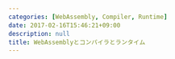 ```yaml
---
categories: [WebAssembly, Compiler, Runtime]
date: 2017-02-16T15:46:21+09:00
description: null
title: WebAssemblyとコンパイラとランタイム
---
```


<section data-markdown
    data-separator="\n===\n"
    data-vertical="\n---\n"
    data-notes="^Note:">
<script type="text/template">
# WebAssemblyとコンパイラとランタイム
----------------------
[emscripten night !! #3 - connpass](https://emsn.connpass.com/event/48100/)

<!-- .slide: class="center" -->
===
# About Me
---------
![κeenのアイコン](/images/kappa.png) <!-- .element: style="position:absolute;right:0;z-index:-1" width="20%" -->

 * κeen
 * [@blackenedgold](https://twitter.com/blackenedgold)
 * Github: [KeenS](https://github.com/KeenS)
 * [Idein Inc.](https://idein.jp/)のエンジニア
 * Lisp, ML, Rust, Shell Scriptあたりを書きます

===
# 何の話
---------

* WebAssemblyをバックエンドに使う言語を作りたい
* [KeenS/webml: An ML like toy language compiler](https://github.com/KeenS/webml)
* 既に発表したものの補足記事的な
  + [コンパイラの人からみたWebAssembly | κeenのHappy Hacκing Blog](https://keens.github.io/slide/konpairanoninkaramitaWebAssembly/)
  + ある程度再度説明します

===
# アジェンダ
------------

* なぜWebAssembly
* コンパイラ
* コード生成
* ランタイム

===

# なぜWebAssembly

<!-- .slide: class="center" -->
===
# なぜWebAssembly
----------------

* なんかバイナリでテンション上がる
* ポータブルでコンパクトで速い
* 機能的にJSを越えるかもしれない…？
* コンパイラがブラウザで動くと言語導入のハードル下がる
  + 気軽に試せる
  + コンパイラだけでなく吐いたコードもブラウザで動かしたい

===
# WASM over LLVM
----------------

* 既存のJS環境と協調する
  + JSとの相互呼び出しとか
* **non-determinismが少ない**
* 細かいアラインメント考える必要がない
* **API安定しそう**

===

# WASM over asm.js
--------------------

* ブラウザ以外への組込みもサポート
  + Node.jsとか
  + **JITエンジンに使えそう**
* プラットフォーム
* 実行までのレイテンシが短かい
* asm.jsより速度を出しやすい設計
* テキストフォーマットで生成コードの文法エラーが怖い
* 将来機能が増えるかも

===
# WebAssemblyの現状
-------------------

* Minimum Viable Product(MVP)
* 機能を削ってとりあえず動くものを作ってる
* 今はC/C++からLLVMを通して吐けるのが目標
  + C/C++には不要でも自分の言語に欲しい機能は……
* 今後SIMDとかスレッドとかDOM APIとか増えていく

===

# コンパイラ

<!-- .slide: class="center" -->

===
# WASM概要
----------

* WASMには以下がある
  + 関数
    - 関数内ローカル変数
  + リニアメモリ
  + グローバル変数
  + テーブル
  + importテーブル
  + exportテーブル

===
# WASM実行モデル
--------------

* i32,i64,f32,f64のみ
* **スタックマシン**
  + 命令のオペランドや関数の引数はスタック経由で渡す
  + 1 passのコード生成が楽そう
* 無限のローカル変数が使える
  + 型がある
* 関数の引数はローカル変数経由で渡される
* コントロールフローはgotoじゃなくてstructured
  + 静的検証がしやすいらしい
  + 安全だけどコンパイラ的には…

===

# コントロールフロー
-------------------

* `loop` + `br` (名前付き)
* `block` + `br` (名前付き)
* `br_if` or `br_table`
* `if` + `else` + `end`
* `return`
* 等

===

# コントロールフロー
-------------------

* gotoがない
  + `br` はブランチじゃなくてブレイク
* gotoからstructuredに[変換出来る](https://github.com/kripken/emscripten/blob/master/docs/paper.pdf)
    + loop, block, br, br_ifを使う
* 高級言語から変換するなら `if` を使う
  + ifが2系統あることになる

===
# サンプル
---------

``` javascript
function geometricMean(start, end) {
  start = start|0; // start has type int
  end = end|0;     // end has type int
  return +exp(+logSum(start, end) / +((end - start)|0));
}
...
```

===
# サンプル
---------

```wasm
(module
  (type (;0;) (func (param i64 i64) (result f64)))
  (type (;1;) (func (param i64 i64) (result f64)))
  (type (;2;) (func (param f64) (result f64)))
  (func (;0;) (type 0) (param i64 i64) (result f64)
    (get_local 0)
    (get_local 1)
    (call 1)
    (get_local 1)
    (get_local 0)
    (i64.sub)
    (f64.convert_s/i64)
    (f64.div)
    (call 2))
  ...)
```

===
# サンプル
---------

```wasm
(module
  (type (;0;) (func (param i64 i64) (result f64)))
  (type (;1;) (func (param i64 i64) (result f64)))
  (type (;2;) (func (param f64) (result f64)))
  (func (;0;) (type 0) (param i64 i64) (result f64)
    (call 2
      (f64.div
       (call 1 (get_local 0) (get_local 1))
       (f64.convert_s/i64
        (i64.sub
         (get_local 1)
         (get_local 0))))))
  ...)
```

===

# WebMLコンパイラ
------------

* パーサ、AST、HIR、MIR、LIR
* LIRがRTLなのでそれをWASMに変換したい
* gotoからstructured control flow…

===

```
[コード]
   | パーサ
 [AST] 型推論とか
   | AST2HIR
 [HIR] 早期最適化、K正規化、A正規化など
   | HIR2MIR
 [MIR] 諸々の最適化
   | MIL2LIR
 [LIR] シリアライズ、レジスタ割り当てなど
   | コード生成
 [WASM]
```

===

# 変数
------

* LIRはレジスタで計算する
* LIRはCFG由来の大量の変数を使う
  + レジスタ割り当ては一旦置いとく
* WASMはスタックで計算する
* どうコード生成すると最適か？

===

```
fun main: () -> i64 = {
    entry@0:
        r0: i64 <- 1
        r1: i32 <- 0
        r2: i64 <- 1
        r3: i64 <- 2
        r4: i64 <- 3
        r5: i64 <- r3 * r4
        r6: i64 <- 4
        r7: i64 <- r5 + r6
        r8: i64 <- r2 + r7
        r9: i64 <- 1
        r10: i64 <- 2
        r11: i64 <- r9 + r10
        r12: i64 <- 3
        r13: i64 <- r11 * r12
        r14: i64 <- 4
        r15: i64 <- r13 + r14
        r16: i32 <- 1
        jump_if_zero r16 then@1
        jump else@2
    then@1:
        r17: i64 <- r8
        jump join@3
    else@2:
        r17: i64 <- r15
        jump join@3
    join@3:
        r18: i64 <- 1
        r19: i64 <- r18 + r15
        r20: i64 <- 1
        r21: i64 <- call d@9(r20, )
        r22: i64 <- 2
        r23: i64 <- call #g37(r22, )
        r24: i64 <- 1
        r25: i64 <- heapalloc(16)
        [r25+0] <- <anonfun>@11
        [r25+8] <- r24
        r26: i64 <- 0
        ret r26
}
```

===

# 変数割り当て
--------------

* SSAの1変数 = WASMの1ローカル変数
* スタックの効率利用を完全に無視
* 計算はLV→スタック→LVに書き戻し
* どうせスタックもLVもレジスタ扱いにしてレジスタ割り当てされるでしょ
* （測ってないけど）多分速度は変わらない

===

# CFG
-----

* コンパイラが一旦gotoを使うコントロールフローグラフを作る
* WASMにはgotoがない
* どうやったら生成出来るか？
* そもそも生成出来るの？

===

# blockと前方ジャンプ
------------

* `block` + `break` で前方ジャンプ
* 閉じ括弧の位置にジャンプ
* `block` の位置は自由

===

<pre>
<code>
(<span class='hljs-keyword'>block</span>
  ...
  (<span class='hljs-keyword'>br</span> 0)--+
  ...     |
  )<------+
</code>
</pre>

===

<pre>
<code>
(<span class='hljs-keyword'>block</span>
  ...
  ...
  ...
  (<span class='hljs-keyword'>br</span> 0)--+
  ...     |
  )<------+
</code>
</pre>

===

# loopと前方ジャンプ
------------


* `loop` + `break`で後方ジャンプ
  + `loop` からの `break` はいわゆる `continue`
* 開き括弧の位置にジャンプ
* 閉じ括弧の位置は自由

===

<pre>
<code>
(<span class='hljs-keyword'>loop</span><----+
  ...     |
  (<span class='hljs-keyword'>br</span> 0)--+
  ...
  )
</code>
</pre>


===

<pre>
<code>
(<span class='hljs-keyword'>loop</span><----+
  ...     |
  (<span class='hljs-keyword'>br</span> 0)--+
  ...
  ...
  ...
  )
</code>
</pre>


===
# ジャンプのクロス
------------------

* 単一gotoは割り当て出来る
* 複数のgotoが入り組んだら？

===

# 絶対出来る
------------

* チューリング完全なら必ず書ける
  + whileとswitchでステートマシン作ればいい
* 効率的とは限らない
* 効率的なコードを吐きたい

===
# ステートマシンはつらい
-----------------------

* これをナイーブに変換すると…

```c
#include <stdio.h>
int main() {
  int sum = 0;
  for (int i = 1; i <= 100; i++)
    sum += i;
  printf("1+...+100=%d\n", sum);
  return 0;
}
```

===

```javascript
function _main() {
    var __stackBase__ = STACKTOP;
    STACKTOP += 12;
    var __label__ = -1;
    while(1)
        switch(__label__) {
        case -1:
            ...
            __label__ = 0;
            break;
        case 0:
            ...
            if ($4) {
              __label__ = 1;
              break;
            } else {
              __label__ = 2;
              break;
            }
        case 1:
            ...
            __label__ = 3;
            break;
        case 3:
            ...
            __label__ = 0;
            break;
        case 2:
            ...
            return 0;
        }
}
```

===
# ステートマシンはつらい
----------------------

* どうにかする必要がある
  + emscriptenは[ReLoop](https://github.com/kripken/emscripten/blob/master/docs/paper.pdf)で最適化
* なんか気に食わなかった
* そもそもステートマシンを使わずに生成したい
* 複数のgotoが入り組んだパターンを自分で考えたの紹介します。
* CFGと基本ブロックは知ってるかな？

===
# 前前
------

```
[ ]--+
 |   |
[ ]--+-+
 |   | |
[ ]<-+ |
 |     |
[ ]<---+
```

===
# 前前
------

```
(block
  (block
    ...
    (br 0)-+
    ...    |
    (br 1)-+-+
  )<-------+ |
)<-----------+
```

===
# 後後
------


```
[ ]<-+
 |   |
[ ]<-+-+
 |   | |
[ ]--+ |
 |     |
[ ]----+
```

===
# 後後
------

```
(loop<-----+
  (loop<---+-+
    ...    | |
    (br 1)-+ |
    ...      |
    (br 0)---+
  )
)
```

===
# 後前
------


```
[ ]<-+
 |   |
[ ]--+-+
 |   | |
[ ]--+ |
 |     |
[ ]<---+
```

===
# 後前
------

```
(block
  (loop<---+
    ...    |
    (br 1)-+-+
    ...    | |
    (br 0)-+ |
  )          |
)<-----------+
```

===
# 前後
------

```
[ ]--+
 |   |
[ ]<-+-+
 |   | |
[ ]<-+ |
 |     |
[ ]----+
```

===
# 前後
------

* 素直には出来ない…？
* 部分的にステートマーシン作る？

===
# 部分的ステートマーシン
-------------------------

```
[1]--+
 |   |
[2]<-+-+
 |   | |
[3]<-+ |
 |     |
[4]----+
```

===
# 部分的ステートマーシン
-------------------------

```
   [1] label = 0
    |
+->[br]-+ if label == 0
|   |   | then goto 3
|   |   | else goto 2
|   |   |
|  [2]  |
|   |   |
|  [3]<-+ label = 1
|   |
+--[4]
```

===
# コード生成

<!-- .slide: class="center" -->
===

# フォーマット
------------

* バイナリフォーマットとテキストフォーマットがある
* バイナリ: wasm
  + コンパクト
  + intとかもパッキングする
* テキスト: wast
  + 人間可読+機械可読=S式
  + 低級にもちょっと高級にも書ける
  + 一旦アセンブラ噛まさないと動かない

===

# アセンブラ
------------

* オンメモリで生成するためにアセンブラ自作
  + [KeenS/WebAssembler-rs: An in memory wasm assembler for Rust](https://github.com/KeenS/WebAssembler-rs)
  + ブラウザで動かすのに必要
  + 既存のツールは使えない
* アセンブラ自体ブラウザで動かすのでRust製
* まだ動かしてない

===

```rust
let mut mb = ModuleBuilder::new();
let f = mb.new_function(FunctionBuilder::new(funtype!((i32, i32) -> i32))
    .code(|cb, args| {
        cb.constant(2)
            .get_local(args[0])
            .i32_add()
    })
    .build());
mb.export("addTwo", f);
let module = mb.build();
```

===
# スタック領域
-------------

* Cでいう`struct foo x;`みたいにエフェメラルな多ワード領域が欲しい
* WebAssemblyのローカルストレージはLVだけ
  + 最大1ワードしか保存出来ない
* 可能性
  1. 諦めてメモリに確保（場合によっては最適化で消えるかも）
  2. ワード毎に分割してLVに保存（大変だけど速そう）

===
# ランタイム

<!-- .slide: class="center" -->
===
# 言語のランタイム
-----------------

* 主にはGC
* その他データのメモリ表現
  + アラインメントも
* スタック領域
* FFI
* コンパイラなのでシンボルテーブルはなし

===
# メモリ
--------

* mallocとかはない
* ページ単位のアロケーションだけ
* 自前でGCを実装することになる

===
# GC
-----

* コールスタックを遡れない
  + コールスタックをGCルートに出来ない
* メモリonlyな走査なら可能
  + ポインタを都度メモリ領域(arena)にコピーすれば良い。
  + arenaもルートになる
  + コールスタックと連動するのでスタックで管理出来る。
  + CF [Matzにっき(2013-07-31)](http://www.rubyist.net/~matz/20130731.html)
  + ただしコンパイラなので関数全部をsave/restoreで囲んだりはしない。

===
# アロケータ
------------

* どうにか書いてブラウザでリンクする必要がある
  + ブラウザにもランタイムライブラリの時代…
  + WASMはライブラリ間でメモリ共有出来る
* とりあえずRustで書く方針
  + WASMのページアロケートとかどうすればいいんだろう
  + まだ色々未定

===

# メモリ表現
------------

* 出来れば楽して64bit統一したかった
  + i32やf32を抹殺したかった
* WASM32しかないのでポインタが32bit…
* 仕方ないので64bitアラインメントでパディングする
* 空いた32bitの使い道は未定
  + 静的型付だし型タグが要らない
  + 代数的データ型のタグ？

===

# 高階関数
----------

* WASMに関数ポインタがない
* テーブルに関数を登録してインデックス参照
  + C++のvtableのための機能
  + 型も動的チェック
* ちょっと遅そう
* 気合でインライン化を頑張ろう

===

# FFI
------

* JSの関数を呼びたい
* 細かいところどうなってるんだろう
  + 例外は？JSオブジェクトは？GCは？
* 型付…
* ノープラン

===
# 雑にまとめ
-------------

* WASMはちょっと高級なので最適化コンパイラは困るよ
  + 雑なコンパイラにはむしろ嬉しい
* コード生成は努力で解決
* GCは割とつらいよ
  + 将来楽になるかも
* JS連携や将来のスレッドとかはみんなで考えよう

</script>
</section>
